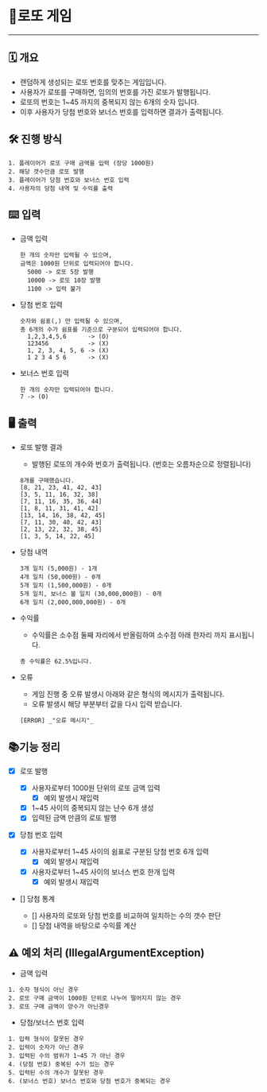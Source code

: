 # 🎱로또 게임

---

## 🗓️ 개요

- 랜덤하게 생성되는 로또 번호를 맞추는 게임입니다.
- 사용자가 로또를 구매하면, 임의의 번호를 가진 로또가 발행됩니다.
- 로또의 번호는 1~45 까지의 중복되지 않는 6개의 숫자 입니다.
- 이후 사용자가 당첨 번호와 보너스 번호를 입력하면 결과가 출력됩니다.

## 🛠️ 진행 방식

```
1. 플레이어가 로또 구매 금액을 입력 (장당 1000원)
2. 해당 갯수만큼 로또 발행
3. 플레이어가 당첨 번호와 보너스 번호 입력
4. 사용자의 당첨 내역 및 수익률 출력
```

## ⌨️ 입력

- 금액 입력
  ```
  한 개의 숫자만 입력될 수 있으며,
  금액은 1000원 단위로 입력되어야 합니다.
    5000 -> 로또 5장 발행
    10000 -> 로또 10장 발행
    1100 -> 입력 불가
  ```
- 당첨 번호 입력
  ```
  숫자와 쉼표(,) 만 입력될 수 있으며,
  총 6개의 수가 쉼표를 기준으로 구분되어 입력되어야 합니다.
    1,2,3,4,5,6      -> (O)
    123456           -> (X)
    1, 2, 3, 4, 5, 6 -> (X)
    1 2 3 4 5 6      -> (X)
  ```
- 보너스 번호 입력
    ```
    한 개의 숫자만 입력되어야 합니다.
    7 -> (O)    
    ```

## 🖥️ 출력

- 로또 발행 결과
    - 발행된 로또의 개수와 번호가 출력됩니다.
      (번호는 오름차순으로 정렬됩니다)
    ```
    8개를 구매했습니다.
    [8, 21, 23, 41, 42, 43] 
    [3, 5, 11, 16, 32, 38] 
    [7, 11, 16, 35, 36, 44] 
    [1, 8, 11, 31, 41, 42] 
    [13, 14, 16, 38, 42, 45] 
    [7, 11, 30, 40, 42, 43] 
    [2, 13, 22, 32, 38, 45] 
    [1, 3, 5, 14, 22, 45]
    ```

- 당첨 내역
    ```
    3개 일치 (5,000원) - 1개
    4개 일치 (50,000원) - 0개
    5개 일치 (1,500,000원) - 0개
    5개 일치, 보너스 볼 일치 (30,000,000원) - 0개
    6개 일치 (2,000,000,000원) - 0개
    ```
- 수익률
    - 수익률은 소수점 둘째 자리에서 반올림하여 소수점 아래 한자리 까지 표시됩니다.
  ```
  총 수익률은 62.5%입니다.
  ```
- 오류
    - 게임 진행 중 오류 발생시 아래와 같은 형식의 메시지가 출력됩니다.
    - 오류 발생시 해당 부분부터 값을 다시 입력 받습니다.
  ```
  [ERROR] _"오류 메시지"_
  ```

## 📚기능 정리

- [x] 로또 발행

    - [x] 사용자로부터 1000원 단위의 로또 금액 입력
        - [x] 예외 발생시 재입력
    - [x] 1~45 사이의 중복되지 않는 난수 6개 생성
    - [x] 입력된 금액 만큼의 로또 발행

- [x] 당첨 번호 입력

    - [x] 사용자로부터 1~45 사이의 쉼표로 구분된 당첨 번호 6개 입력
        - [x] 예외 발생시 재입력
    - [x] 사용자로부터 1~45 사이의 보너스 번호 한개 입력
        - [x] 예외 발생시 재입력

- [] 당첨 통계

    - [] 사용자의 로또와 당첨 번호를 비교하여 일치하는 수의 갯수 판단
    - [] 당첨 내역을 바탕으로 수익률 계산

## ⚠️️ 예외 처리 (IllegalArgumentException)

- 금액 입력

```
1. 숫자 형식이 아닌 경우
2. 로또 구매 금액이 1000원 단위로 나누어 떨어지지 않는 경우
3. 로또 구매 금액이 양수가 아닌경우
```

- 당첨/보너스 번호 입력

```
1. 입력 형식이 잘못된 경우
2. 입력이 숫자가 아닌 경우
3. 입력된 수의 범위가 1~45 가 아닌 경우
4. (당첨 번호) 중복된 수가 있는 경우
5. 입력된 수의 개수가 잘못된 경우
6. (보너스 번호) 보너스 번호와 당첨 번호가 중복되는 경우
```
